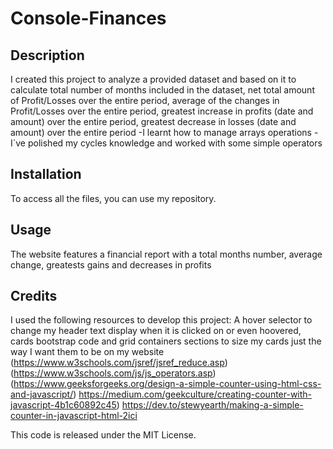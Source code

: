 # Console-Finances

## Description

I created this project to analyze a provided dataset and based on it to calculate  total number of months included in the dataset, net total amount of Profit/Losses over the entire period, average of the changes in Profit/Losses over the entire period,  greatest increase in profits (date and amount) over the entire period, greatest decrease in losses (date and amount) over the entire period
-I learnt how to manage arrays operations
-I`ve polished my cycles knowledge and worked with some simple operators
## Installation

To access all the files, you can use my repository.

## Usage

The website features a financial report with a total months number, average change, greatests gains and decreases in profits
## Credits

I used the following resources to develop this project:
A hover selector to change my header text display when it is clicked on or even hoovered, cards bootstrap code and grid containers sections to size my cards just the way I want them to be on my website
(https://www.w3schools.com/jsref/jsref_reduce.asp)
(https://www.w3schools.com/js/js_operators.asp)
(https://www.geeksforgeeks.org/design-a-simple-counter-using-html-css-and-javascript/)
https://medium.com/geekculture/creating-counter-with-javascript-4b1c60892c45)
https://dev.to/stewyearth/making-a-simple-counter-in-javascript-html-2ici

This code is released under the MIT License.

